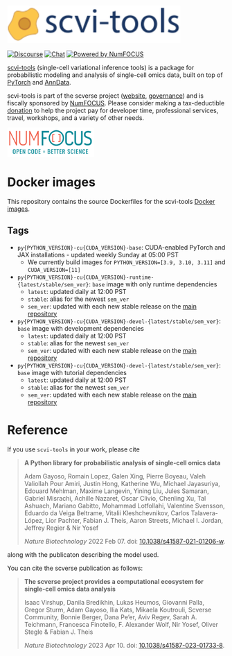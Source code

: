 <img src="https://github.com/scverse/scvi-tools/blob/main/docs/_static/scvi-tools-horizontal.svg?raw=true" width="400" alt="scvi-tools">

[![Discourse](https://img.shields.io/discourse/posts?color=yellow&logo=discourse&server=https%3A%2F%2Fdiscourse.scverse.org)](https://discourse.scverse.org/)
[![Chat](https://img.shields.io/badge/zulip-join_chat-brightgreen.svg)](https://scverse.zulipchat.com/)
[![Powered by NumFOCUS][badge-numfocus]][link-numfocus]

[scvi-tools](https://scvi-tools.org/) (single-cell variational inference
tools) is a package for probabilistic modeling and analysis of single-cell omics
data, built on top of [PyTorch](https://pytorch.org) and
[AnnData](https://anndata.readthedocs.io/en/latest/).

[//]: # "numfocus-fiscal-sponsor-attribution"

scvi-tools is part of the scverse project ([website](https://scverse.org), [governance](https://scverse.org/about/roles)) and is fiscally sponsored by [NumFOCUS](https://numfocus.org/).
Please consider making a tax-deductible [donation](https://numfocus.org/donate-to-scverse) to help the project pay for developer time, professional services, travel, workshops, and a variety of other needs.

<a href="https://numfocus.org/project/scverse">
  <img
    src="https://raw.githubusercontent.com/numfocus/templates/master/images/numfocus-logo.png"
    width="200"
  >
</a>

[badge-numfocus]: https://img.shields.io/badge/powered%20by-NumFOCUS-orange.svg?style=flat&colorA=E1523D&colorB=007D8A
[link-numfocus]: http://numfocus.org

# Docker images

This repository contains the source Dockerfiles for the scvi-tools [Docker images](https://hub.docker.com/repository/docker/scverse/scvi-tools/general).

## Tags

-   `py{PYTHON_VERSION}-cu{CUDA_VERSION}-base`: CUDA-enabled PyTorch and JAX installations - updated weekly Sunday at 05:00 PST
    -   We currently build images for `PYTHON_VERSION=[3.9, 3.10, 3.11]` and `CUDA_VERSION=[11]`
-   `py{PYTHON_VERSION}-cu{CUDA_VERSION}-runtime-{latest/stable/sem_ver}`: `base` image with only runtime dependencies
    -   `latest`: updated daily at 12:00 PST
    -   `stable`: alias for the newest `sem_ver`
    -   `sem_ver`: updated with each new stable release on the [main repository](https://github.com/scverse/scvi-tools)
-   `py{PYTHON_VERSION}-cu{CUDA_VERSION}-devel-{latest/stable/sem_ver}`: `base` image with development dependencies
    -   `latest`: updated daily at 12:00 PST
    -   `stable`: alias for the newest `sem_ver`
    -   `sem_ver`: updated with each new stable release on the [main repository](https://github.com/scverse/scvi-tools)
-   `py{PYTHON_VERSION}-cu{CUDA_VERSION}-devel-{latest/stable/sem_ver}`: `base` image with tutorial dependencies
    -   `latest`: updated daily at 12:00 PST
    -   `stable`: alias for the newest `sem_ver`
    -   `sem_ver`: updated with each new stable release on the [main repository](https://github.com/scverse/scvi-tools)

# Reference

If you use `scvi-tools` in your work, please cite

> **A Python library for probabilistic analysis of single-cell omics data**
>
> Adam Gayoso, Romain Lopez, Galen Xing, Pierre Boyeau, Valeh Valiollah Pour Amiri, Justin Hong, Katherine Wu, Michael Jayasuriya, Edouard Mehlman, Maxime Langevin, Yining Liu, Jules Samaran, Gabriel Misrachi, Achille Nazaret, Oscar Clivio, Chenling Xu, Tal Ashuach, Mariano Gabitto, Mohammad Lotfollahi, Valentine Svensson, Eduardo da Veiga Beltrame, Vitalii Kleshchevnikov, Carlos Talavera-López, Lior Pachter, Fabian J. Theis, Aaron Streets, Michael I. Jordan, Jeffrey Regier & Nir Yosef
>
> _Nature Biotechnology_ 2022 Feb 07. doi: [10.1038/s41587-021-01206-w](https://doi.org/10.1038/s41587-021-01206-w).

along with the publicaton describing the model used.

You can cite the scverse publication as follows:

> **The scverse project provides a computational ecosystem for single-cell omics data analysis**
>
> Isaac Virshup, Danila Bredikhin, Lukas Heumos, Giovanni Palla, Gregor Sturm, Adam Gayoso, Ilia Kats, Mikaela Koutrouli, Scverse Community, Bonnie Berger, Dana Pe’er, Aviv Regev, Sarah A. Teichmann, Francesca Finotello, F. Alexander Wolf, Nir Yosef, Oliver Stegle & Fabian J. Theis
>
> _Nature Biotechnology_ 2023 Apr 10. doi: [10.1038/s41587-023-01733-8](https://doi.org/10.1038/s41587-023-01733-8).
